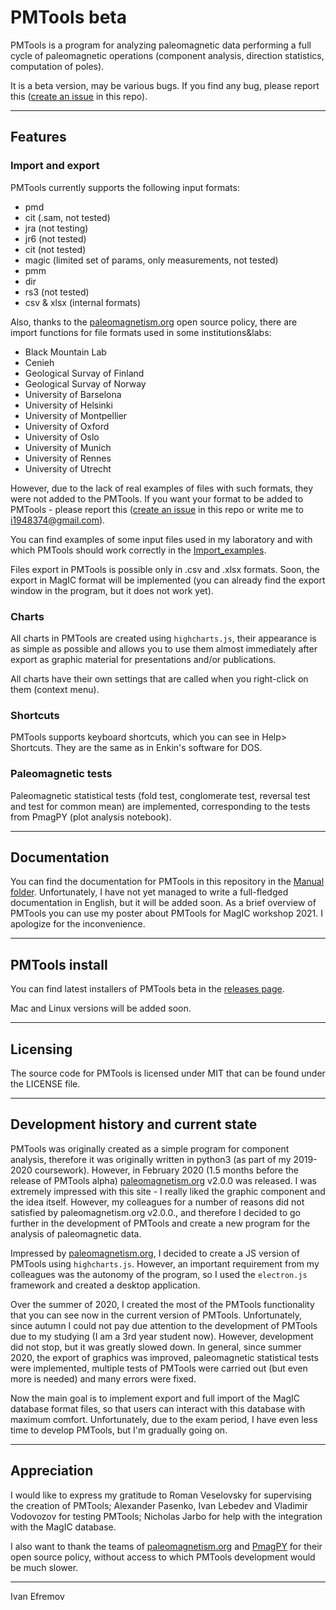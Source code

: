 # PMTools beta  

PMTools is a program for analyzing paleomagnetic data performing a full cycle of paleomagnetic operations (component analysis, direction statistics, computation of poles).
 
It is a beta version, may be various bugs. If you find any bug, please report this ([create an issue](https://github.com/I194/PMTools/issues) in this repo).

---

## Features

### Import and export

PMTools currently supports the following input formats: 
* pmd 
* cit (.sam, not tested) 
* jra (not testing) 
* jr6 (not tested) 
* cit (not tested)
* magic (limited set of params, only measurements, not tested) 
* pmm 
* dir 
* rs3 (not tested) 
* csv & xlsx (internal formats)

Also, thanks to the [paleomagnetism.org](https://paleomagnetism.org/) open source policy, there are import functions for file formats used in some institutions&labs:
* Black Mountain Lab
* Cenieh
* Geological Survay of Finland
* Geological Survay of Norway
* University of Barselona
* University of Helsinki
* University of Montpellier
* University of Oxford
* University of Oslo
* University of Munich
* University of Rennes
* University of Utrecht

However, due to the lack of real examples of files with such formats, they were not added to the PMTools. If you want your format to be added to PMTools - please report this ([create an issue](https://github.com/I194/PMTools/issues) in this repo or write me to i1948374@gmail.com).
 
You can find examples of some input files used in my laboratory and with which PMTools should work correctly  in the [Import_examples](https://github.com/I194/PMTools/tree/main/Import_examples).

Files export in PMTools is possible only in .csv and .xlsx formats. Soon, the export in MagIC format will be implemented (you can already find the export window in the program, but it does not work yet).

### Charts

All charts in PMTools are created using ```highcharts.js```, their appearance is as simple as possible and allows you to use them almost immediately after export as graphic material for presentations and/or publications. 

All charts have their own settings that are called when you right-click on them (context menu).

### Shortcuts

PMTools supports keyboard shortcuts, which you can see in Help> Shortcuts. They are the same as in Enkin's software for DOS.

### Paleomagnetic tests

Paleomagnetic statistical tests (fold test, conglomerate test, reversal test and test for common mean) are implemented, corresponding to the tests from PmagPY (plot analysis notebook).

---
## Documentation

You can find the documentation for PMTools in this repository in the [Manual folder](https://github.com/I194/PMTools/tree/main/Manual). Unfortunately, I have not yet managed to write a full-fledged documentation in English, but it will be added soon. As a brief overview of PMTools you can use my poster about PMTools for MagIC workshop 2021. I apologize for the inconvenience.

--- 
## PMTools install

You can find latest installers of PMTools beta in the [releases page](https://github.com/I194/PMTools/releases).

Mac and Linux versions will be added soon. 

---
## Licensing

The source code for PMTools is licensed under MIT that can be found under the LICENSE file.

---
## Development history and current state

PMTools was originally created as a simple program for component analysis, therefore it was originally written in python3 (as part of my 2019-2020 coursework). However, in February 2020 (1.5 months before the release of PMTools alpha) [paleomagnetism.org](https://paleomagnetism.org/) v2.0.0 was released. I was extremely impressed with this site - I really liked the graphic component and the idea itself. However, my colleagues for a number of reasons did not satisfied by paleomagnetism.org v2.0.0., and therefore I decided to go further in the development of PMTools and create a new program for the analysis of paleomagnetic data.

Impressed by [paleomagnetism.org](https://paleomagnetism.org/), I decided to create a JS version of PMTools using ```highcharts.js```. However, an important requirement from my colleagues was the autonomy of the program, so I used the ```electron.js``` framework and created a desktop application.

Over the summer of 2020, I created the most of the PMTools functionality that you can see now in the current version of PMTools. Unfortunately, since autumn I could not pay due attention to the development of PMTools due to my studying (I am a 3rd year student now). However, development did not stop, but it was greatly slowed down. In general, since summer 2020, the export of graphics was improved, paleomagnetic statistical tests were implemented, multiple tests of PMTools were carried out (but even more is needed) and many errors were fixed.

Now the main goal is to implement export and full import of the MagIC database format files, so that users can interact with this database with maximum comfort. Unfortunately, due to the exam period, I have even less time to develop PMTools, but I'm gradually going on.

---

## Appreciation 

I would like to express my gratitude to Roman Veselovsky for supervising the creation of PMTools; Alexander Pasenko, Ivan Lebedev and Vladimir Vodovozov for testing PMTools; Nicholas Jarbo for help with the integration with the MagIC database.

I also want to thank the teams of [paleomagnetism.org](https://paleomagnetism.org/) and [PmagPY](https://github.com/PmagPy/PmagPy) for their open source policy, without access to which PMTools development would be much slower.

---

Ivan Efremov

